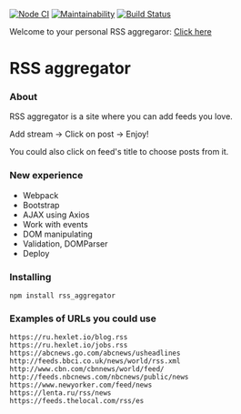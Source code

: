 [![Node CI](https://github.com/Sergey89274291549/frontend-project-lvl3/workflows/Node.js%20CI/badge.svg)](https://github.com/Sergey89274291549/frontend-project-lvl3/actions)   [![Maintainability](https://api.codeclimate.com/v1/badges/b241d7b5acab9bcb2cf5/maintainability)](https://codeclimate.com/github/Sergey89274291549/frontend-project-lvl3/maintainability)   [![Build Status](https://travis-ci.com/Sergey89274291549/frontend-project-lvl3.svg?branch=master)](https://travis-ci.com/Sergey89274291549/frontend-project-lvl3)

Welcome to your personal RSS aggregaror: [Click here](https://frontend-project-lvl3-eta.now.sh/)
 
# RSS aggregator
### About
RSS aggregator is a site where you can add feeds you love.

Add stream -> Click on post -> Enjoy!

You could also click on feed's title to choose posts from it.

### New experience

* Webpack
* Bootstrap
* AJAX using Axios
* Work with events
* DOM manipulating
* Validation, DOMParser
* Deploy

### Installing

```
npm install rss_aggregator
```

### Examples of URLs you could use
```
https://ru.hexlet.io/blog.rss
https://ru.hexlet.io/jobs.rss
https://abcnews.go.com/abcnews/usheadlines
http://feeds.bbci.co.uk/news/world/rss.xml
http://www.cbn.com/cbnnews/world/feed/
http://feeds.nbcnews.com/nbcnews/public/news
https://www.newyorker.com/feed/news
https://lenta.ru/rss/news
https://feeds.thelocal.com/rss/es
```

